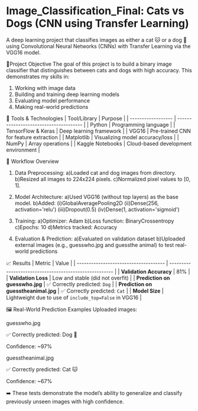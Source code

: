 # Image_Classification_Final: Cats vs Dogs (CNN using Transfer Learning)
A deep learning project that classifies images as either a cat 🐱 or a dog 🐶 using Convolutional Neural Networks (CNNs) with Transfer Learning via the VGG16 model.

📌Project Objective
The goal of this project is to build a binary image classifier that distinguishes between cats and dogs with high accuracy. This demonstrates my skills in:

1. Working with image data
2. Building and training deep learning models
3. Evaluating model performance
4. Making real-world predictions

🧰 Tools & Technologies
| Tool/Library       | Purpose                                |
| ------------------ | -------------------------------------- |
| Python             | Programming language                   |
| TensorFlow & Keras | Deep learning framework                |
| VGG16              | Pre-trained CNN for feature extraction |
| Matplotlib         | Visualizing model accuracy/loss        |
| NumPy              | Array operations                       |
| Kaggle Notebooks   | Cloud-based development environment    |


🔄 Workflow Overview
1. Data Preprocessing:
a)Loaded cat and dog images from directory.
b)Resized all images to 224x224 pixels.
c)Normalized pixel values to [0, 1].

2. Model Architecture:
a)Used VGG16 (without top layers) as the base model.
b)Added:
(i)GlobalAveragePooling2D
(ii)Dense(256, activation='relu')
(iii)Dropout(0.5)
(iv)Dense(1, activation='sigmoid')

4. Training:
a)Optimizer: Adam
b)Loss function: BinaryCrossentropy
c)Epochs: 10
d)Metrics tracked: Accuracy
 
5. Evaluation & Prediction:
a)Evaluated on validation dataset
b)Uploaded external images (e.g., guesswho.jpg and guessthe animal) to test real-world predictions

📈 Results
| Metric                         | Value                                                         |
| ------------------------------------- | ------------------------------------------------------ |
| **Validation Accuracy**               |  81%                                                  |
| **Validation Loss**                   | Low and stable (did not overfit)                       |
| **Prediction on guesswho.jpg**        | ✅ Correctly predicted: `Dog`                         | 
| **Prediction on guesstheanimal.jpg**  | ✅ Correctly predicted: `Cat`                         |
| **Model Size**                        | Lightweight due to use of `include_top=False` in VGG16 |


🖼️ Real-World Prediction Examples
Uploaded images:

guesswho.jpg

✅ Correctly predicted: Dog 🐶

Confidence: ~97%

guesstheanimal.jpg

✅ Correctly predicted: Cat 🐱 

Confidence: ~67% 

➡️ These tests demonstrate the model’s ability to generalize and classify previously unseen images with high confidence.






